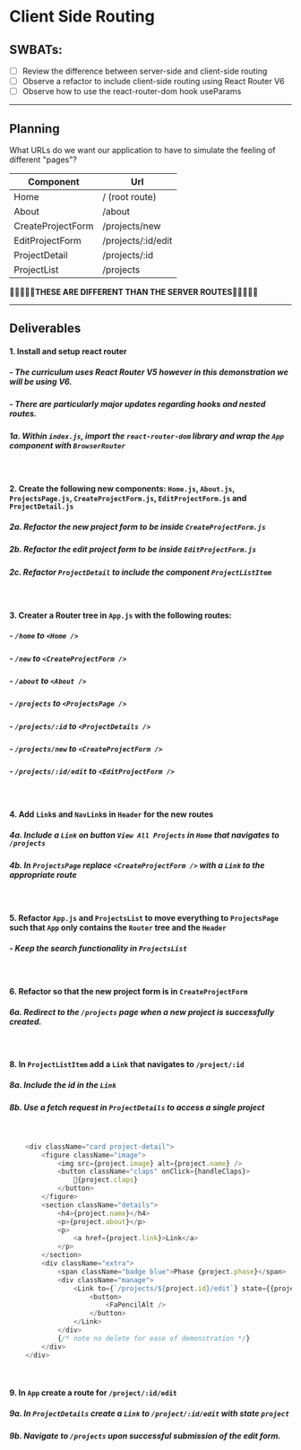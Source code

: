 # Client Side Routing

## SWBATs:

- [ ] Review the difference between server-side and client-side routing
- [ ] Observe a refactor to include client-side routing using React Router V6
- [ ] Observe how to use the react-router-dom hook useParams

---

## Planning

What URLs do we want our application to have to simulate the feeling of different "pages"?

| Component       | Url                |
| --------------- | ------------------ |
| Home            | / (root route)     |
| About           | /about             |
| CreateProjectForm     | /projects/new      |
| EditProjectForm | /projects/:id/edit |
| ProjectDetail   | /projects/:id      |
| ProjectList     | /projects          |

🛑🛑🛑🛑🛑<strong>THESE ARE DIFFERENT THAN THE SERVER ROUTES</strong>🛑🛑🛑🛑🛑

---

## Deliverables

#### 1. Install and setup react router

##### - The curriculum uses React Router V5 however in this demonstration we will be using V6.
##### - There are particularly major updates regarding hooks and nested routes.



##### 1a. Within `index.js`, import the `react-router-dom` library and wrap the `App` component with `BrowserRouter` 

<br /> 


#### 2. Create the following new components: `Home.js`, `About.js`, `ProjectsPage.js`, `CreateProjectForm.js`, `EditProjectForm.js` and `ProjectDetail.js`
##### 2a. Refactor the new project form to be inside `CreateProjectForm.js`
##### 2b. Refactor the edit project form to be inside `EditProjectForm.js`
##### 2c. Refactor `ProjectDetail` to include the component `ProjectListItem`

<br /> 

#### 3. Creater a Router tree in `App.js` with the following routes:
##### - `/home` to `<Home />`
##### - `/new` to `<CreateProjectForm />`
##### - `/about` to `<About />`
##### - `/projects` to `<ProjectsPage />`
##### - `/projects/:id` to `<ProjectDetails />`
##### - `/projects/new` to `<CreateProjectForm />`
##### - `/projects/:id/edit` to `<EditProjectForm />`


<br /> 


#### 4. Add `Link`s and `NavLink`s in `Header` for the new routes
##### 4a. Include a `Link` on button `View All Projects` in `Home` that navigates to `/projects`
##### 4b. In `ProjectsPage` replace `<CreateProjectForm />` with a `Link` to the appropriate route

<br /> 

#### 5. Refactor `App.js` and `ProjectsList` to move everything to `ProjectsPage` such that `App` only contains the `Router` tree and the `Header`
##### - Keep the search functionality in `ProjectsList`


<br /> 

#### 6. Refactor so that the new project form is in `CreateProjectForm` 
##### 6a. Redirect to the `/projects` page when a new project is successfully created.


<br /> 


#### 8. In `ProjectListItem` add a `Link` that navigates to `/project/:id`
##### 8a. Include the id in the `Link`
##### 8b. Use a fetch request in `ProjectDetails` to access a single project

<br />

```js
    <div className="card project-detail">
        <figure className="image">
            <img src={project.image} alt={project.name} />
            <button className="claps" onClick={handleClaps}>
                👏{project.claps}
            </button>
        </figure>
        <section className="details">
            <h4>{project.name}</h4>
            <p>{project.about}</p>
            <p>
                <a href={project.link}>Link</a>
            </p>
        </section>
        <div className="extra">
            <span className="badge blue">Phase {project.phase}</span>
            <div className="manage">
                <Link to={`/projects/${project.id}/edit`} state={{project}}>
                    <button>
                        <FaPencilAlt />
                    </button>
                </Link>
            </div>
            {/* note no delete for ease of demonstration */}
        </div>
    </div>
```


<br /> 

#### 9. In `App` create a route for `/project/:id/edit`
##### 9a. In `ProjectDetails` create a `Link` to `/project/:id/edit` with state `project`
##### 9b. Navigate to `/projects` upon successful submission of the edit form.


